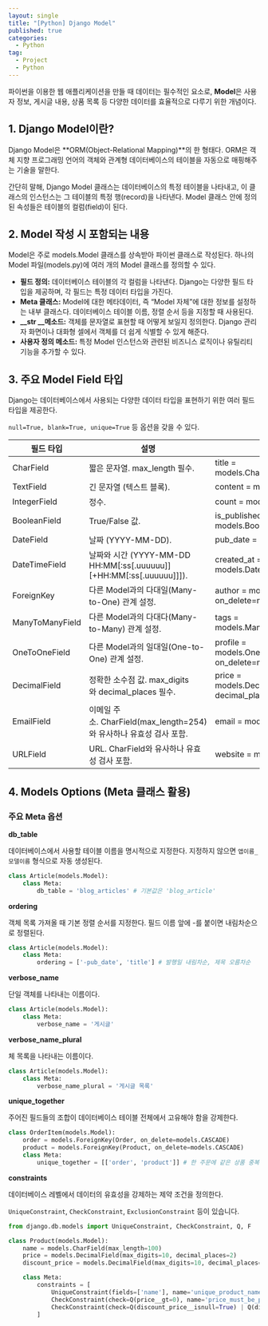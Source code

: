 ```yaml
---
layout: single
title: "[Python] Django Model"
published: true
categories:
  - Python
tag:
  - Project
  - Python
---
```


파이썬을 이용한 웹 애플리케이션을 만들 때 데이터는 필수적인 요소로, **Model**은 사용자 정보, 게시글 내용, 상품 목록 등 다양한 데이터를 효율적으로 다루기 위한 개념이다.

## 1. Django Model이란?

Django Model은 **ORM(Object-Relational Mapping)**의 한 형태다. ORM은 객체 지향 프로그래밍 언어의 객체와 관계형 데이터베이스의 테이블을 자동으로 매핑해주는 기술을 말한다.

간단히 말해, Django Model 클래스는 데이터베이스의 특정 테이블을 나타내고, 이 클래스의 인스턴스는 그 테이블의 특정 행(record)을 나타낸다. Model 클래스 안에 정의된 속성들은 테이블의 컬럼(field)이 된다.

## 2. Model 작성 시 포함되는 내용

Model은 주로 models.Model 클래스를 상속받아 파이썬 클래스로 작성된다. 하나의 Model 파일(models.py)에 여러 개의 Model 클래스를 정의할 수 있다.

- **필드 정의:** 데이터베이스 테이블의 각 컬럼을 나타낸다. Django는 다양한 필드 타입을 제공하며, 각 필드는 특정 데이터 타입을 가진다.
- **Meta 클래스:** Model에 대한 메타데이터, 즉 “Model 자체”에 대한 정보를 설정하는 내부 클래스다. 데이터베이스 테이블 이름, 정렬 순서 등을 지정할 때 사용된다.
- **__str __메소드:** 객체를 문자열로 표현할 때 어떻게 보일지 정의한다. Django 관리자 화면이나 대화형 셀에서 객체를 더 쉽게 식별할 수 있게 해준다.
- **사용자 정의 메소드:** 특정 Model 인스턴스와 관련된 비즈니스 로직이나 유틸리티 기능을 추가할 수 있다.

## 3. 주요 Model Field 타입

Django는 데이터베이스에서 사용되는 다양한 데이터 타입을 표현하기 위한 여러 필드 타입을 제공한다.

`null=True, blank=True, unique=True` 등 옵션을 갖을 수 있다.

| **필드 타입** | **설명** | **예시** |
| --- | --- | --- |
| CharField | 짧은 문자열. max_length 필수. | title = models.CharField(max_length=100) |
| TextField | 긴 문자열 (텍스트 블록). | content = models.TextField() |
| IntegerField | 정수. | count = models.IntegerField() |
| BooleanField | True/False 값. | is_published = models.BooleanField() |
| DateField | 날짜 (YYYY-MM-DD). | pub_date = models.DateField() |
| DateTimeField | 날짜와 시간 (YYYY-MM-DD HH:MM[:ss[.uuuuuu]][+HH:MM[:ss[.uuuuuu]]]). | created_at = models.DateTimeField() |
| ForeignKey | 다른 Model과의 다대일(Many-to-One) 관계 설정. | author = models.ForeignKey(User, on_delete=models.CASCADE) |
| ManyToManyField | 다른 Model과의 다대다(Many-to-Many) 관계 설정. | tags = models.ManyToManyField(Tag) |
| OneToOneField | 다른 Model과의 일대일(One-to-One) 관계 설정. | profile = models.OneToOneField(Profile, on_delete=models.CASCADE) |
| DecimalField | 정확한 소수점 값. max_digits와 decimal_places 필수. | price = models.DecimalField(max_digits=5, decimal_places=2) |
| EmailField | 이메일 주소. CharField(max_length=254)와 유사하나 유효성 검사 포함. | email = models.EmailField() |
| URLField | URL. CharField와 유사하나 유효성 검사 포함. | website = models.URLField() |

## 4. Models Options (Meta 클래스 활용)

### 주요 Meta 옵션

**db_table**

데이터베이스에서 사용할 테이블 이름을 명시적으로 지정한다. 지정하지 않으면 `앱이름_모델이름` 형식으로 자동 생성된다.

```python
class Article(models.Model):
    class Meta:
        db_table = 'blog_articles' # 기본값은 'blog_article'
```

**ordering**

객체 목록 가져올 때 기본 정렬 순서를 지정한다. 필드 이름 앞에 -를 붙이면 내림차순으로 정렬된다.

```python
class Article(models.Model):
    class Meta:
        ordering = ['-pub_date', 'title'] # 발행일 내림차순, 제목 오름차순
```

**verbose_name**

단일 객체를 나타내는 이름이다.

```python
class Article(models.Model):
    class Meta:
        verbose_name = '게시글'
```

**verbose_name_plural**

체 목록을 나타내는 이름이다.

```python
class Article(models.Model):
    class Meta:
        verbose_name_plural = '게시글 목록'
```

**unique_together**

주어진 필드들의 조합이 데이터베이스 테이블 전체에서 고유해야 함을 강제한다.

```python
class OrderItem(models.Model):
    order = models.ForeignKey(Order, on_delete=models.CASCADE)
    product = models.ForeignKey(Product, on_delete=models.CASCADE)
    class Meta:
        unique_together = [['order', 'product']] # 한 주문에 같은 상품 중복 불가
```

**constraints**

데이터베이스 레벨에서 데이터의 유효성을 강제하는 제약 조건을 정의한다.

`UniqueConstraint`, `CheckConstraint`, `ExclusionConstraint` 등이 있습니다.

```python
from django.db.models import UniqueConstraint, CheckConstraint, Q, F

class Product(models.Model):
    name = models.CharField(max_length=100)
    price = models.DecimalField(max_digits=10, decimal_places=2)
    discount_price = models.DecimalField(max_digits=10, decimal_places=2, null=True, blank=True)

    class Meta:
        constraints = [
            UniqueConstraint(fields=['name'], name='unique_product_name'),
            CheckConstraint(check=Q(price__gt=0), name='price_must_be_positive'),
            CheckConstraint(check=Q(discount_price__isnull=True) | Q(discount_price__lt=F('price')), name='discount_price_lt_price'),
        ]
```